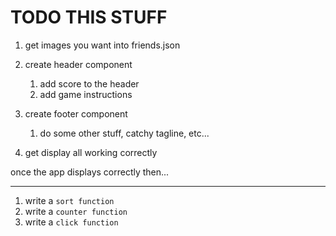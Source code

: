 <!-- TODO -->
# TODO THIS STUFF

1. get images you want into friends.json
2. create header component  
   1. add score to the header
   2. add game instructions
3. create footer component
   1. do some other stuff, catchy tagline, etc...

1. get display all working correctly


once the app displays correctly then...

***

1. write a `sort function`
2. write a `counter function`
3. write a `click function`
